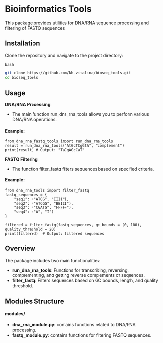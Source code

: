 # Bioinformatics Tools

This package provides utilities for DNA/RNA sequence processing and filtering of FASTQ sequences.

## Installation

Clone the repository and navigate to the project directory:

`bash`
```sh
git clone https://github.com/kh-vitalina/bioseq_tools.git
cd bioseq_tools
```

## Usage

**DNA/RNA Processing** 
- The main function run_dna_rna_tools allows you to perform various DNA/RNA operations.

#### Example:

~~~
from dna_rna_fastq_tools import run_dna_rna_tools
result = run_dna_rna_tools("AtGcTCgGtA", "complement")
print(result) # Output: "TaCgAGcCaT"
~~~

**FASTQ Filtering**
- The function filter_fastq filters sequences based on specified criteria.

#### Example:

~~~
from dna_rna_tools import filter_fastq
fastq_sequences = {
    "seq1": ("ATCG", "IIII"),         
    "seq2": ("ATCGG", "BBIII"),         
    "seq3": ("CGATG", "FFFFF"),    
    "seq4": ("A", "I")                
}

filtered = filter_fastq(fastq_sequences, gc_bounds = (0, 100), quality_threshold = 20)
print(filtered)  # Output: filtered sequences
~~~

## Overview

The package includes two main functionalities:
- **run_dna_rna_tools**: Functions for transcribing, reversing, complementing, and getting reverse complements of sequences.
- **filter_fastq**: Filters sequences based on GC bounds, length, and quality threshold.

## Modules Structure

#### modules/
- **dna_rna_module.py**: contains functions related to DNA/RNA processing.
- **fastq_module.py**: contains functions for filtering FASTQ sequences.

